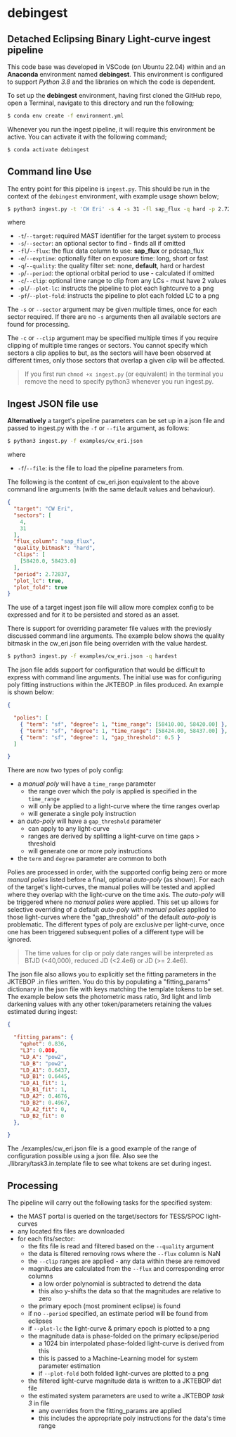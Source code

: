 # debingest

## Detached Eclipsing Binary Light-curve ingest pipeline

This code base was developed in VSCode (on Ubuntu 22.04) within and an 
**Anaconda** environment named **debingest**. This environment is configured 
to support _Python 3.8_ and the libraries on which the code is dependent.

To set up the **debingest** environment, having first cloned the GitHub repo, 
open a Terminal, navigate to this directory and run the following;
```sh
$ conda env create -f environment.yml
```

Whenever you run the ingest pipeline, it will require this environment be
active. You can activate it with the following command;
```sh
$ conda activate debingest
```

## Command line Use
The entry point for this pipeline is `ingest.py`.  This should be run in the
context of the `debingest` environment, with example usage shown below;

```sh
$ python3 ingest.py -t 'CW Eri' -s 4 -s 31 -fl sap_flux -q hard -p 2.72837 -c 58420.0 58423.0 -pl -pf 
```
where
- `-t`/`--target`: required MAST identifier for the target system to process
- `-s`/`--sector`: an optional sector to find - finds all if omitted
- `-fl`/`--flux`: the flux data column to use: **sap_flux** or pdcsap_flux
- `-e`/`--exptime`: optionally filter on exposure time: long, short or fast
- `-q`/`--quality`: the quality filter set: none, **default**, hard or hardest
- `-p`/`--period`: the optional orbital period to use - calculated if omitted
- `-c`/`--clip`: optional time range to clip from any LCs - must have 2 values
- `-pl`/`--plot-lc`: instructs the pipeline to plot each lightcurve to a png
- `-pf`/`--plot-fold`: instructs the pipeline to plot each folded LC to a png

The `-s` or `--sector` argument may be given multiple times, once for each 
sector required.  If there are no `-s` arguments then all available sectors
are found for processing. 

The `-c` or `--clip` argument may be specified multiple times if you require 
clipping of multiple time ranges or sectors. You cannot specify which sectors 
a clip applies to but, as the sectors will have been observed at different 
times, only those sectors that overlap a given clip will be affected.

> If you first run `chmod +x ingest.py` (or equivalent) in the terminal 
> you remove the need to specify python3 whenever you run ingest.py.

## Ingest JSON file use
**Alternatively** a target's pipeline parameters can be set up in a json file 
and passed to ingest.py with the `-f` or `--file` argument, as follows:

```sh
$ python3 ingest.py -f examples/cw_eri.json
```
where
- `-f`/`--file`: is the file to load the pipeline parameters from.

The following is the content of cw_eri.json equivalent to the above command 
line arguments (with the same default values and behaviour). 

```json
{
  "target": "CW Eri",
  "sectors": [
    4,
    31
  ],
  "flux_column": "sap_flux",
  "quality_bitmask": "hard",
  "clips": [
    [58420.0, 58423.0]
  ],
  "period": 2.72837,
  "plot_lc": true,
  "plot_fold": true
}
```

The use of a target ingest json file will allow more complex config to be 
expressed and for it to be persisted and stored as an asset.

There is support for overriding parameter file values with the previosly 
discussed command line arguments. The example below shows the quality bitmask 
in the cw_eri.json file being overriden with the value hardest.

```sh
$ python3 ingest.py -f examples/cw_eri.json -q hardest
```

The json file adds support for configuration that would be difficult to express
with command line arguments. The initial use was for configuring poly fitting 
instructions within the JKTEBOP .in files produced. An example is shown below:

```json
{

  "polies": [
    { "term": "sf", "degree": 1, "time_range": [58410.00, 58420.00] },
    { "term": "sf", "degree": 1, "time_range": [58424.00, 58437.00] },
    { "term": "sf", "degree": 1, "gap_threshold": 0.5 }
  ]

}
```

There are now two types of poly config:
- a _manual poly_ will have a `time_range` parameter
  - the range over which the poly is applied is specified in the `time_range`
  - will only be applied to a light-curve where the time ranges overlap
  - will generate a single poly instruction
- an _auto-poly_ will have a `gap_threshold` parameter 
  - can apply to any light-curve
  - ranges are derived by splitting a light-curve on time gaps > threshold
  - will generate one or more poly instructions
- the `term` and `degree` parameter are common to both

Polies are processed in order, with the supported config being zero or more 
_manual polies_ listed before a final, optional _auto-poly_ (as 
shown). For each of the target's light-curves, the manual polies will be tested
and applied where they overlap with the light-curve on the time axis. The 
_auto-poly_ will be triggered where no _manual polies_ were applied. This set 
up allows for selective overriding of a default _auto-poly_ with _manual polies_
applied to those light-curves where the "gap_threshold" of the default 
_auto-poly_ is problematic. The different types of poly are exclusive per 
light-curve, once one has been triggered subsequent polies of a different 
type will be ignored.

> The time values for clip or poly date ranges will be interpreted as 
> BTJD (<40,000), reduced JD (<2.4e6) or JD (>= 2.4e6).

The json file also allows you to explicitly set the fitting parameters in the
JKTEBOP .in files written. You do this by populating a "fitting_params" 
dictionary in the json file with keys matching the template tokens to be set. 
The example below sets the photometric mass ratio, 3rd light and limb darkening 
values with any other token/parameters retaining the values estimated during 
ingest:

```json
{

  "fitting_params": {
    "qphot": 0.836,
    "L3": 0.080,
    "LD_A": "pow2",
    "LD_B": "pow2",
    "LD_A1": 0.6437,
    "LD_B1": 0.6445,       
    "LD_A1_fit": 1,
    "LD_B1_fit": 1,
    "LD_A2": 0.4676,
    "LD_B2": 0.4967,
    "LD_A2_fit": 0,
    "LD_B2_fit": 0
  },

}
```

The ./examples/cw_eri.json file is a good example of the range of configuration
possible using a json file.  Also see the ./library/task3.in.template file to
see what tokens are set during ingest.

## Processing
The pipeline will carry out the following tasks for the specified system:
- the MAST portal is queried on the target/sectors for TESS/SPOC light-curves
- any located fits files are downloaded
- for each fits/sector:
  - the fits file is read and filtered based on the `--quality` argument
  - the data is filtered removing rows where the `--flux` column is NaN
  - the `--clip` ranges are applied - any data within these are removed
  - magnitudes are calculated from the `--flux` and corresponding error columns
    - a low order polynomial is subtracted to detrend the data
    - this also y-shifts the data so that the magnitudes are relative to zero
  - the primary epoch (most prominent eclipse) is found
  - if no `--period` specified, an estimate period will be found from eclipses
  - if `--plot-lc` the light-curve & primary epoch is plotted to a png
  - the magnitude data is phase-folded on the primary eclipse/period
    - a 1024 bin interpolated phase-folded light-curve is derived from this
    - this is passed to a Machine-Learning model for system parameter estimation
    - if `--plot-fold` both folded light-curves are plotted to a png
  - the filtered light-curve magnitude data is written to a JKTEBOP dat file
  - the estimated system parameters are used to write a JKTEBOP _task 3_ in file
    - any overrides from the fitting_params are applied
    - this includes the appropriate poly instructions for the data's time range